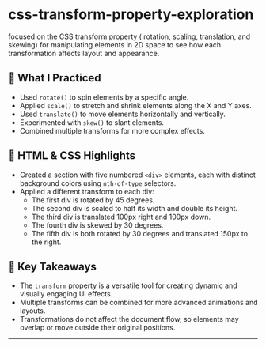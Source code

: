 # css-transform-property-exploration
focused on the CSS transform property ( rotation, scaling, translation, and skewing) for manipulating elements in 2D space to see how each transformation affects layout and appearance.

## 🔧 What I Practiced

- Used `rotate()` to spin elements by a specific angle.
- Applied `scale()` to stretch and shrink elements along the X and Y axes.
- Used `translate()` to move elements horizontally and vertically.
- Experimented with `skew()` to slant elements.
- Combined multiple transforms for more complex effects.

## 📄 HTML & CSS Highlights

- Created a section with five numbered `<div>` elements, each with distinct background colors using `nth-of-type` selectors.
- Applied a different transform to each div:
  - The first div is rotated by 45 degrees.
  - The second div is scaled to half its width and double its height.
  - The third div is translated 100px right and 100px down.
  - The fourth div is skewed by 30 degrees.
  - The fifth div is both rotated by 30 degrees and translated 150px to the right.

## 🧠 Key Takeaways

- The `transform` property is a versatile tool for creating dynamic and visually engaging UI effects.
- Multiple transforms can be combined for more advanced animations and layouts.
- Transformations do not affect the document flow, so elements may overlap or move outside their original positions.

---
